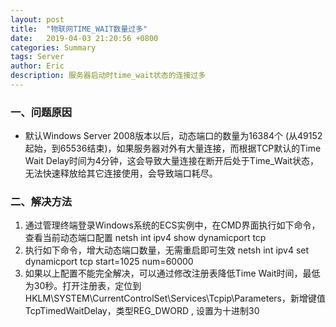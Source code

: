 ```yaml
---
layout: post
title:  "物联网TIME_WAIT数量过多"
date:   2019-04-03 21:20:56 +0800
categories: Summary
tags: Server
author: Eric
description: 服务器启动时time_wait状态的连接过多
---
```



### 一、问题原因   
- 默认Windows Server 2008版本以后，动态端口的数量为16384个 (从49152起始，到65536结束)，如果服务器对外有大量连接，而根据TCP默认的Time Wait Delay时间为4分钟，这会导致大量连接在断开后处于Time_Wait状态，无法快速释放给其它连接使用，会导致端口耗尽。    

### 二、解决方法
1. 通过管理终端登录Windows系统的ECS实例中，在CMD界面执行如下命令，查看当前动态端口配置
netsh int ipv4 show dynamicport tcp
2. 执行如下命令，增大动态端口数量，无需重启即可生效
netsh int ipv4 set dynamicport tcp start=1025 num=60000
3. 如果以上配置不能完全解决，可以通过修改注册表降低Time Wait时间，最低为30秒。打开注册表，定位到HKLM\SYSTEM\CurrentControlSet\Services\Tcpip\Parameters，新增键值TcpTimedWaitDelay，类型REG_DWORD , 设置为十进制30
